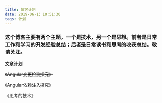 ```yaml
---
title: 博客计划
date: 2019-06-15 10:51:30
tags: 计划
---
```


### 这个博客主要有两个主题，一个是技术，另一个是思想。前者是日常工作和学习的开发经验总结；后者是日常读书和思考的收获总结。敬请关注。

**文章计划**

~~《Angular变更检测探究》~~

《Angular依赖注入探究》

《思考的技术》

